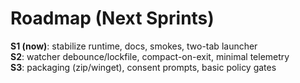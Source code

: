 # Roadmap (Next Sprints)

**S1 (now)**: stabilize runtime, docs, smokes, two-tab launcher  
**S2**: watcher debounce/lockfile, compact-on-exit, minimal telemetry  
**S3**: packaging (zip/winget), consent prompts, basic policy gates  

